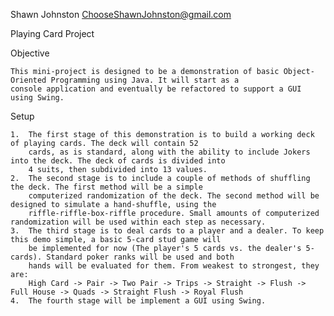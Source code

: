 Shawn Johnston
ChooseShawnJohnston@gmail.com

Playing Card Project

Objective

    This mini-project is designed to be a demonstration of basic Object-Oriented Programming using Java. It will start as a 
    console application and eventually be refactored to support a GUI using Swing.

Setup
    
    1.  The first stage of this demonstration is to build a working deck of playing cards. The deck will contain 52
        cards, as is standard, along with the ability to include Jokers into the deck. The deck of cards is divided into
        4 suits, then subdivided into 13 values.
    2.  The second stage is to include a couple of methods of shuffling the deck. The first method will be a simple
        computerized randomization of the deck. The second method will be designed to simulate a hand-shuffle, using the
        riffle-riffle-box-riffle procedure. Small amounts of computerized randomization will be used within each step as necessary.
    3.  The third stage is to deal cards to a player and a dealer. To keep this demo simple, a basic 5-card stud game will
        be implemented for now (The player's 5 cards vs. the dealer's 5-cards). Standard poker ranks will be used and both
        hands will be evaluated for them. From weakest to strongest, they are:
        High Card -> Pair -> Two Pair -> Trips -> Straight -> Flush -> Full House -> Quads -> Straight Flush -> Royal Flush
    4.  The fourth stage will be implement a GUI using Swing.
